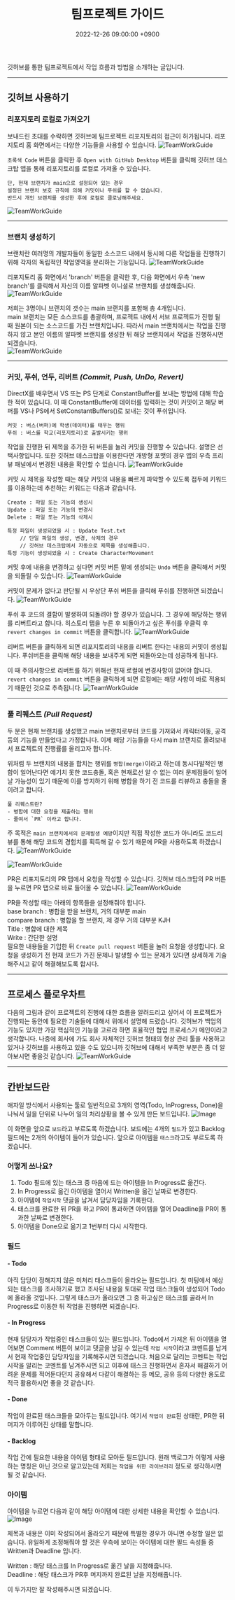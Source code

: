 ﻿---
title: 팀프로젝트 가이드
date: 2022-12-26 09:00:00 +0900
categories: [Development, StillTheyAlive]
tags: [StillTheyAlive]
img_path: /assets/img/posts/TeamWorkGuide/
---

깃허브를 통한 팀프로젝트에서 작업 흐름과 방법을 소개하는 글입니다.

---

## 깃허브 사용하기

### 리포지토리 로컬로 가져오기
보내드린 초대를 수락하면 깃허브에 팀프로젝트 리포지토리의 접근이 허가됩니다. 리포지토리 홈 화면에서는 다양한 기능들을 사용할 수 있습니다.
![TeamWorkGuide](01.PNG)

`초록색 Code` 버튼을 클릭한 후 `Open with GitHub Desktop` 버튼을 클릭해 깃허브 데스크탑 앱을 통해 리포지토리를 로컬로 가져올 수 있습니다.
```
단, 현재 브랜치가 main으로 설정되어 있는 경우
설정된 브랜치 보호 규칙에 의해 커밋이나 푸쉬를 할 수 없습니다.
반드시 개인 브랜치를 생성한 후에 로컬로 클로닝해주세요.
```
![TeamWorkGuide](02.PNG)

---

### 브랜치 생성하기
브랜치란 여러명의 개발자들이 동일한 소스코드 내에서 동시에 다른 작업들을 진행하기 위해 각자의 독립적인 작업영역을 분리하는 기능입니다.
![TeamWorkGuide](03.PNG)

리포지토리 홈 화면에서 'branch' 버튼을 클릭한 후, 다음 화면에서 우측 'new branch'를 클릭해서 자신의 이름 알파벳 이니셜로 브랜치를 생성해줍니다.  
![TeamWorkGuide](04.PNG)

저희는 3명이니 브랜치의 갯수는 main 브랜치를 포함해 총 4개입니다.  
main 브랜치는 모든 소스코드를 총괄하며, 프로젝트 내에서 서브 프로젝트가 진행 될 때 원본이 되는 소스코드를 가진 브랜치입니다. 따라서 main 브랜치에서는 작업을 진행하지 않고 본인 이름의 알파벳 브랜치를 생성한 뒤 해당 브랜치에서 작업을 진행하시면 되겠습니다.  
![TeamWorkGuide](10.PNG)

---

### 커밋, 푸쉬, 언두, 리버트 _(Commit, Push, UnDo, Revert)_
DirectX를 배우면서 VS 또는 PS 단계로 ConstantBuffer를 보내는 방법에 대해 학습한 적이 있습니다. 이 때 ConstantBuffer에 데이터를 입력하는 것이 커밋이고 해당 버퍼를 VS나 PS에서 SetConstantBuffers()로 보내는 것이 푸쉬입니다.
```
커밋 : 버스(버퍼)에 학생(데이터)를 태우는 행위
푸쉬 : 버스를 학교(리포지토리)로 출발시키는 행위
```

작업을 진행한 뒤 제목을 추가한 뒤 버튼을 눌러 커밋을 진행할 수 있습니다. 설명은 선택사항입니다. 또한 깃허브 데스크탑을 이용한다면 개방형 포맷의 경우 앱의 우측 프리뷰 패널에서 변경된 내용을 확인할 수 있습니다.
![TeamWorkGuide](05.PNG)

커밋 시 제목을 작성할 때는 해당 커밋의 내용을 빠르게 파악할 수 있도록 접두에 키워드를 이용하는데 추천하는 키워드는 다음과 같습니다.
```
Create : 파일 또는 기능의 생성시
Update : 파일 또는 기능의 변경시
Delete : 파일 또는 기능의 삭제시

특정 파일이 생성되었을 시 : Update Test.txt
	// 단일 파일의 생성, 변경, 삭제의 경우
	// 깃허브 데스크탑에서 자동으로 제목을 생성해줍니다.
특정 기능이 생성되었을 시 : Create CharacterMovement
```

커밋 후에 내용을 변경하고 싶다면 커밋 버튼 밑에 생성되는 `Undo` 버튼을 클릭해서 커밋을 되돌릴 수 있습니다.
![TeamWorkGuide](06.PNG)

커밋이 문제가 없다고 판단될 시 우상단 푸쉬 버튼을 클릭해 푸쉬를 진행하면 되겠습니다.
![TeamWorkGuide](07.PNG)

푸쉬 후 코드의 결함이 발생하여 되돌려야 할 경우가 있습니다. 그 경우에 해당하는 행위를 리버트라고 합니다. 히스토리 탭을 누른 후 되돌아가고 싶은 푸쉬를 우클릭 후 `revert changes in commit` 버튼을 클릭합니다.
![TeamWorkGuide](08.PNG)

리버트 버튼을 클릭하게 되면 리포지토리의 내용을 리버트 한다는 내용의 커밋이 생성됩니다. 푸쉬버튼을 클릭해 해당 내용을 보내주게 되면 되돌아오는데 성공하게 됩니다.  

이 때 주의사항으로 리버트를 하기 위해선 현재 로컬에 변경사항이 없어야 합니다. `revert changes in commit` 버튼을 클릭하게 되면 로컬에는 해당 사항이 바로 적용되기 때문인 것으로 추측됩니다.
![TeamWorkGuide](09.PNG)

---

### 풀 리퀘스트 _(Pull Request)_

두 분은 현재 브랜치를 생성했고 main 브랜치로부터 코드를 가져와서 캐릭터이동, 공격 등의 기능을 만들었다고 가정합니다. 이제 해당 기능들을 다시 main 브랜치로 올려보내서 프로젝트의 진행률를 올리고자 합니다.  

위처럼 두 브랜치의 내용을 합치는 행위를 `병합(merge)`이라고 하는데 동시다발적인 병합이 일어난다면 예기치 못한 코드충돌, 혹은 현재로선 알 수 없는 여러 문제점들이 일어날 가능성이 있기 때문에 이를 방지하기 위해 병합을 하기 전 코드를 리뷰하고 충돌을 줄이려고 합니다.  

```
풀 리퀘스트란?
- 병합에 대한 요청을 제출하는 행위
- 줄여서 `PR` 이라고 합니다.
```
주 목적은 `main 브랜치에서의 문제발생 예방`이지만 직접 작성한 코드가 아니라도 코드리뷰를 통해 해당 코드의 경험치를 획득해 갈 수 있기 때문에 PR을 사용하도록 하겠습니다.
![TeamWorkGuide](11.PNG)

![TeamWorkGuide](12.PNG)

PR은 리포지토리의 PR 탭에서 요청을 작성할 수 있습니다. 깃허브 데스크탑의 PR 버튼을 누르면 PR 탭으로 바로 들어올 수 있습니다.
![TeamWorkGuide](13.PNG)

PR을 작성할 때는 아래의 항목들을 설정해줘야 합니다.<br/>
base branch : 병합을 받을 브랜치, 거의 대부분 main<br/>
compare branch : 병합을 할 브랜치, 제 경우 거의 대부분 KJH<br/>
Title : 병합에 대한 제목<br/>
Write : 간단한 설명<br/>
필요한 내용들을 기입한 뒤 `Create pull request` 버튼을 눌러 요청을 생성합니다. 요청을 생성하기 전 현재 코드가 가진 문제나 발생할 수 있는 문제가 있다면 상세하게 기술해주시고 같이 해결해보도록 합시다.

---

## 프로세스 플로우차트
다음의 그림과 같이 프로젝트의 진행에 대한 흐름을 알려드리고 싶어서 이 프로젝트가 진행되는 동안에 필요한 기술들에 대해서 위에서 설명해 드렸습니다. 깃허브가 백업의 기능도 있지만 가장 핵심적인 기능을 고르라 하면 효율적인 협업 프로세스가 메인이라고 생각합니다. 나중에 회사에 가도 회사 자체적인 깃허브 형태의 형상 관리 툴을 사용하고 있거나 깃허브를 사용하고 있을 수도 있으니까 깃허브에 대해서 부족한 부분은 좀 더 알아보시면 좋을것 같습니다.
![TeamWorkGuide](14.PNG)

---

## 칸반보드란
애자일 방식에서 사용되는 툴로 일반적으로 3개의 영역(Todo, InProgress, Done)을 나눠서 일을 단위로 나누어 일의 처리상황을 볼 수 있게 만든 보드입니다.
![Image](https://user-images.githubusercontent.com/52897037/210207859-677cf377-84af-43fc-ba36-482154ff8289.PNG)

이 화면을 앞으로 `보드`라고 부르도록 하겠습니다. 보드에는 4개의 `필드`가 있고 Backlog 필드에는 2개의 아이템이 들어가 있습니다. 앞으로 아이템을 `태스크`라고도 부르도록 하겠습니다.

### 어떻게 쓰나요?
1. Todo 필드에 있는 태스크 중 마음에 드는 아이템을 In Progress로 옮긴다.
2. In Progress로 옮긴 아이템을 열어서 Written을 옮긴 날짜로 변경한다.
3. 아이템에 `작업시작` 댓글을 남겨서 담당자임을 기록한다.
4. 태스크를 완료한 뒤 PR을 하고 PR이 통과하면 아이템을 열어 Deadline을 PR이 통과한 날짜로 변경한다.
5. 아이템을 Done으로 옮기고 1번부터 다시 시작한다.

### 필드
#### - Todo
아직 담당이 정해지지 않은 미처리 태스크들이 올라오는 필드입니다. 첫 미팅에서 예상되는 태스크를 조사하기로 했고 조사된 내용을 토대로 작업 태스크들이 생성되어 Todo에 올라올 것입니다. 그렇게 태스크가 올라오면 그 중 하고싶은 태스크를 골라서 In Progress로 이동한 뒤 작업을 진행하면 되겠습니다.

#### - In Progress
현재 담당자가 작업중인 태스크들이 있는 필드입니다. Todo에서 가져온 뒤 아이템을 열어보면 Comment 버튼이 보이고 댓글을 남길 수 있는데 `작업 시작`이라고 코멘트를 남겨서 현재 작업중인 담당자임을 기록해주시면 되겠습니다. 처음으로 달리는 코멘트는 작업 시작을 알리는 코멘트를 남겨주시면 되고 이후에 태스크 진행하면서 혼자서 해결하기 어려운 문제를 적어둔다던지 공유해서 다같이 해결하는 등 메모, 공유 등의 다양한 용도로 적극 활용하시면 좋을 것 같습니다.

#### - Done
작업이 완료된 태스크들을 모아두는 필드입니다. 여기서 `작업이 완료`된 상태란, PR한 뒤 머지가 이루어진 상태를 말합니다. 

#### - Backlog
작업 간에 필요한 내용을 아이템 형태로 모아둔 필드입니다. 원래 백로그가 이렇게 사용하는 명칭은 아닌 것으로 알고있는데 저희는 `작업을 위한 라이브러리` 정도로 생각하시면 될 것 같습니다.

### 아이템
아이템을 누르면 다음과 같이 해당 아이템에 대한 상세한 내용을 확인할 수 있습니다.
![Image](https://user-images.githubusercontent.com/52897037/210209378-e05cee7a-1b4d-4448-afc3-516f4042b8da.PNG)

제목과 내용은 이미 작성되어서 올라오기 때문에 특별한 경우가 아니면 수정할 일은 없습니다. 유일하게 조정해줘야 할 것은 우측에 보이는 아이템에 대한 필드 속성들 중 Written과 Deadline 입니다.

Written : 해당 태스크를 In Progress로 옮긴 날을 지정해줍니다.<br/>
Deadline : 해당 태스크가 PR후 머지까지 완료된 날을 지정해줍니다.

이 두가지만 잘 작성해주시면 되겠습니다.